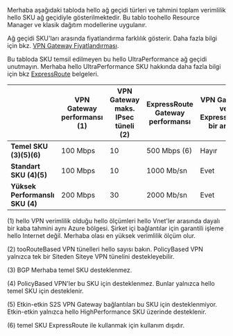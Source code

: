 Merhaba aşağıdaki tabloda hello ağ geçidi türleri ve tahmini toplam verimlilik hello SKU ağ geçidiyle gösterilmektedir. Bu tablo toohello Resource Manager ve klasik dağıtım modellerine uygulanır. 

Ağ geçidi SKU'ları arasında fiyatlandırma farklılık gösterir. Daha fazla bilgi için bkz. [VPN Gateway Fiyatlandırması](https://azure.microsoft.com/pricing/details/vpn-gateway).

Bu tabloda SKU temsil edilmeyen bu hello UltraPerformance ağ geçidi unutmayın. Merhaba hello UltraPerformance SKU hakkında daha fazla bilgi için bkz [ExpressRoute](../articles/expressroute/expressroute-about-virtual-network-gateways.md) belgeleri.

|  | **VPN Gateway performansı (1)** | **VPN Gateway maks. IPsec tüneli (2)** | **ExpressRoute Gateway performansı** | **VPN Gateway ve ExpressRoute bir arada** |
| --- | --- | --- | --- | --- |
| **Temel SKU (3)(5)(6)** |100 Mbps |10 |500 Mbps (6) |Hayır |
| **Standart SKU (4)(5)** |100 Mbps |10 |1000 Mb/sn |Evet |
| **Yüksek Performanslı SKU (4)** |200 Mbps |30 |2000 Mb/sn |Evet |


(1) hello VPN verimlilik olduğu hello ölçümleri hello Vnet'ler arasında dayalı bir kaba tahmini aynı Azure bölgesi. Şirket içi bağlantılar için garantili işleme hello Internet değil. Merhaba olası en yüksek verimlilik ölçüm olur.

(2) tooRouteBased VPN tünelleri hello sayısı bakın. PolicyBased VPN yalnızca tek bir Siteden Siteye VPN tünelini destekleyebilir.

(3) BGP Merhaba temel SKU desteklenmez.

(4) PolicyBased VPN'ler bu SKU için desteklenmez. Bunlar yalnızca hello temel SKU için desteklenir.

(5) Etkin-etkin S2S VPN Gateway bağlantıları bu SKU için desteklenmiyor. Etkin-etkin yalnızca hello HighPerformance SKU üzerinde desteklenir.

(6) temel SKU ExpressRoute ile kullanmak için kullanım dışıdır.
